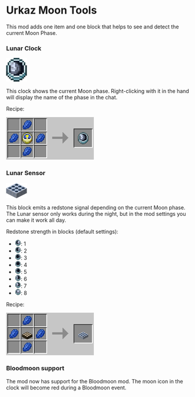 # Urkaz Moon Tools

This mod adds one item and one block that helps to see and detect the current Moon Phase.


### Lunar Clock
![Lunar Clock](https://raw.githubusercontent.com/Urkaz/UrkazMoonTools/master/resources/inv_clock.png "Lunar Clock")

This clock shows the current Moon phase. Right-clicking with it in the hand will display the name of the phase in the chat.

Recipe:

![Lunar Clock](https://raw.githubusercontent.com/Urkaz/UrkazMoonTools/master/resources/recipe_clock.png "Lunar Clock recipe")


### Lunar Sensor
![Lunar Sensor](https://raw.githubusercontent.com/Urkaz/UrkazMoonTools/master/resources/inv_sensor.png "Lunar Sensor")

This block emits a redstone signal depending on the current Moon phase. The Lunar sensor only works during the night, but in the mod settings you can make it work all day.

Redstone strength in blocks (default settings):

* ![Phase 1](https://raw.githubusercontent.com/Urkaz/UrkazMoonTools/master/src/main/resources/assets/urkazmoontools/textures/item/moonclock_01.png "Waning Gibbous"): 1
* ![Phase 2](https://raw.githubusercontent.com/Urkaz/UrkazMoonTools/master/src/main/resources/assets/urkazmoontools/textures/item/moonclock_02.png "Third Quarter"): 2
* ![Phase 3](https://raw.githubusercontent.com/Urkaz/UrkazMoonTools/master/src/main/resources/assets/urkazmoontools/textures/item/moonclock_03.png "Waning Crescent"): 3
* ![Phase 4](https://raw.githubusercontent.com/Urkaz/UrkazMoonTools/master/src/main/resources/assets/urkazmoontools/textures/item/moonclock_04.png "New Moon"): 4
* ![Phase 5](https://raw.githubusercontent.com/Urkaz/UrkazMoonTools/master/src/main/resources/assets/urkazmoontools/textures/item/moonclock_05.png "Waxing Crescent"): 5
* ![Phase 6](https://raw.githubusercontent.com/Urkaz/UrkazMoonTools/master/src/main/resources/assets/urkazmoontools/textures/item/moonclock_06.png "First Quarter"): 6
* ![Phase 7](https://raw.githubusercontent.com/Urkaz/UrkazMoonTools/master/src/main/resources/assets/urkazmoontools/textures/item/moonclock_07.png "Waxing Gibbous"): 7
* ![Phase 0](https://raw.githubusercontent.com/Urkaz/UrkazMoonTools/master/src/main/resources/assets/urkazmoontools/textures/item/moonclock_00.png "Full Moon"): 8
 
Recipe:

![Lunar Clock](https://raw.githubusercontent.com/Urkaz/UrkazMoonTools/master/resources/recipe_sensor.png "Lunar Sensor recipe")

### Bloodmoon support

The mod now has support for the Bloodmoon mod. The moon icon in the clock will become red during a Bloodmoon event.
